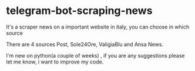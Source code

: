 # telegram-bot-scraping-news
It's a scraper news on a important website in italy, you can choose in which source

There are 4 sources Post, Sole24Ore, ValigiaBlu and Ansa News.

I'm new on python(a couple of weeks) , if you are any suggestions please let me know, i want to improve my code.
